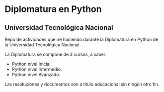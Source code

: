 # Diplomatura en Python
## Universidad Tecnológica Nacional

Repo de actividades que iré haciendo durante la Diplomatura en Python de la Universidad Tecnológica Nacional.

La Diplomatura se compone de 3 cursos, a saber:
- Python nivel Inicial.
- Python nivel Intermedio.
- Python nivel Avanzado.

Las resoluciones y documentos son a título educacional sin ningún otro fin.
